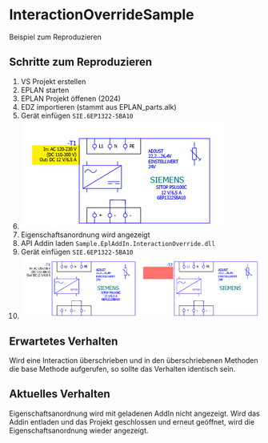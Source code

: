 # InteractionOverrideSample
Beispiel zum Reproduzieren

## Schritte zum Reproduzieren

1. VS Projekt erstellen 
2. EPLAN starten 
3. EPLAN Projekt öffenen (2024)
4. EDZ importieren (stammt aus EPLAN_parts.alk)
5. Gerät einfügen `SIE.6EP1322-5BA10`
6. ![](Images\PropertyArrangements_ok.png)
7. Eigenschaftsanordnung wird angezeigt
8. API Addin laden `Sample.EplAddIn.InteractionOverride.dll`
9. Gerät einfügen `SIE.6EP1322-5BA10`
10. ![](Images\PropertyArrangements_not_ok.png)

## Erwartetes Verhalten

Wird eine Interaction überschrieben und in den überschriebenen Methoden die base Methode aufgerufen, so sollte das Verhalten identisch sein. 

## Aktuelles Verhalten

Eigenschaftsanordnung wird mit geladenen AddIn nicht angezeigt. Wird das Addin entladen und das Projekt geschlossen und erneut geöffnet, wird die Eigenschaftsanordnung wieder angezeigt. 

